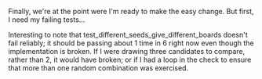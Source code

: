 Finally, we're at the point were I'm ready to make the easy
change.  But first, I need my failing tests...

Interesting to note that test_different_seeds_give_different_boards
doesn't fail reliably; it should be passing about 1 time in 6 right
now even though the implementation is broken.  If I were drawing
three candidates to compare, rather than 2, it would have broken; or
if I had a loop in the check to ensure that more than one random
combination was exercised.

